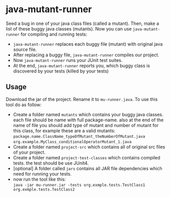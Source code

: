 # java-mutant-runner
Seed a bug in one of your java class files (called a mutant). Then, make a list of these buggy java classes (mutants). Now you can use `java-mutant-runner` for compiling and running tests:
* `java-mutant-runner` replaces each buggy file (mutant) with original java source file.
* After replacing a buggy file, `java-mutant-runner` compiles our project.
* Now `java-mutant-runner` runs your JUnit test suites.
* At the end, `java-mutant-runner` reports you, which buggy class is discovered by your tests (killed by your tests)

## Usage
Download the jar of the project. Rename it to `mu-runner.java`. To use this tool do as follow:

- Create a folder named `mutants` which contains your buggy java classes. each file should be name with full package-name. also at the end of the name of file you should add type of mutant and number of mutant for this class, for example these are a valid mutants:<br>
`package.name.ClassName_typeOfMutant_theNumberOfMutant.java`
`org.example.MyClass_conditionalOperatorMutant_1.java`
- Create a folder named `project-src` which contains all of original src files of your project.
- Create a folder named `project-test-classes` which contains compiled tests. the test should be use JUnit4.
- [optional] A folder called `jars` contains all JAR file dependencies which need for running your tests.
- now run the tool like this: <br>
`java -jar mu-runner.jar -tests org.exmple.tests.TestClass1 org.exmple.tests.TestClass2
`